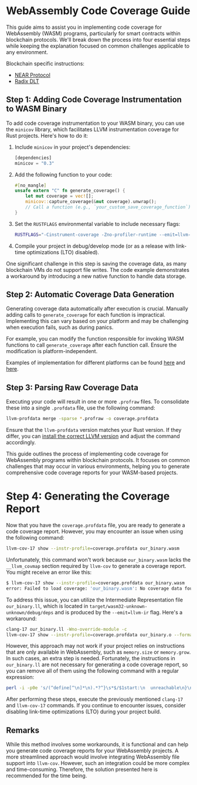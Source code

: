 # WebAssembly Code Coverage Guide

This guide aims to assist you in implementing code coverage for WebAssembly (WASM) programs, particularly for smart contracts within blockchain protocols. We'll break down the process into four essential steps while keeping the explanation focused on common challenges applicable to any environment.

Blockchain specific instructions:
- [NEAR Protocol](blockchains/NEAR.md)
- [Radix DLT](blockchains/Radix.md)

## Step 1: Adding Code Coverage Instrumentation to WASM Binary

To add code coverage instrumentation to your WASM binary, you can use the `minicov` library, which facilitates LLVM instrumentation coverage for Rust projects. Here's how to do it:

1. Include `minicov` in your project's dependencies:

   ```rust
   [dependencies]
   minicov = "0.3"
   ```

2. Add the following function to your code:

   ```rust
   #[no_mangle]
   unsafe extern "C" fn generate_coverage() {
       let mut coverage = vec![];
       minicov::capture_coverage(&mut coverage).unwrap();
       // Call a function (e.g., `your_custom_save_coverage_function`) to save the coverage data or use `println!` for debugging.
   }
   ```

3. Set the `RUSTFLAGS` environmental variable to include necessary flags:

   ```bash
   RUSTFLAGS="-Cinstrument-coverage -Zno-profiler-runtime --emit=llvm-ir"
   ```

4. Compile your project in debug/develop mode (or as a release with link-time optimizations (LTO) disabled).

One significant challenge in this step is saving the coverage data, as many blockchain VMs do not support file writes. The code example demonstrates a workaround by introducing a new native function to handle data storage.

## Step 2: Automatic Coverage Data Generation

Generating coverage data automatically after execution is crucial. Manually adding calls to `generate_coverage` for each function is impractical. Implementing this can vary based on your platform and may be challenging when execution fails, such as during panics.

For example, you can modify the function responsible for invoking WASM functions to call `generate_coverage` after each function call. Ensure the modification is platform-independent.

Examples of implementation for different platforms can be found [here](https://github.com/hknio/wasmcov-near-sdk-rs/compare/hknio:wasmcov-near-sdk-rs:55020df8e99057815685b75b70955cb79a9dfe28...wasmcov) and [here](https://github.com/radixdlt/radixdlt-scrypto/pull/1640/files).

## Step 3: Parsing Raw Coverage Data

Executing your code will result in one or more `.profraw` files. To consolidate these into a single `.profdata` file, use the following command:

```bash
llvm-profdata merge -sparse *.profraw -o coverage.profdata
```

Ensure that the `llvm-profdata` version matches your Rust version. If they differ, you can [install the correct LLVM version](https://apt.llvm.org/) and adjust the command accordingly.

This guide outlines the process of implementing code coverage for WebAssembly programs within blockchain protocols. It focuses on common challenges that may occur in various environments, helping you to generate comprehensive code coverage reports for your WASM-based projects.

# Step 4: Generating the Coverage Report

Now that you have the `coverage.profdata` file, you are ready to generate a code coverage report. However, you may encounter an issue when using the following command:

```bash
llvm-cov-17 show --instr-profile=coverage.profdata our_binary.wasm
```

Unfortunately, this command won't work because `our_binary.wasm` lacks the `__llvm_covmap` section required by `llvm-cov` to generate a coverage report. You might receive an error like this:

```bash
$ llvm-cov-17 show --instr-profile=coverage.profdata our_binary.wasm
error: Failed to load coverage: 'our_binary.wasm': No coverage data found
```

To address this issue, you can utilize the Intermediate Representation file `our_binary.ll`, which is located in `target/wasm32-unknown-unknown/debug/deps` and is produced by the `--emit=llvm-ir` flag. Here's a workaround:

```bash
clang-17 our_binary.ll -Wno-override-module -c
llvm-cov-17 show --instr-profile=coverage.profdata our_binary.o --format=html -output-dir=coverage/
```

However, this approach may not work if your project relies on instructions that are only available in WebAssembly, such as `memory.size` or `memory.grow`. In such cases, an extra step is needed. Fortunately, the instructions in `our_binary.ll` are not necessary for generating a code coverage report, so you can remove all of them using the following command with a regular expression:

```bash
perl -i -p0e 's/(^define[^\n]*\n).*?^}\s*$/$1start:\n  unreachable\n}\n/gms' our_binary.ll
```

After performing these steps, execute the previously mentioned `clang-17` and `llvm-cov-17` commands. If you continue to encounter issues, consider disabling link-time optimizations (LTO) during your project build.

## Remarks

While this method involves some workarounds, it is functional and can help you generate code coverage reports for your WebAssembly projects. A more streamlined approach would involve integrating WebAssembly file support into `llvm-cov`. However, such an integration could be more complex and time-consuming. Therefore, the solution presented here is recommended for the time being.